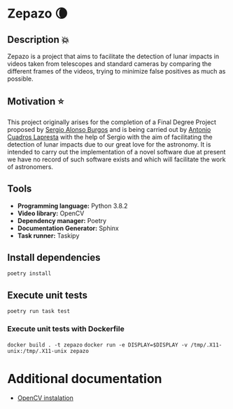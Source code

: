 # Zepazo :waning_crescent_moon:

## Description :collision:
Zepazo is a project that aims to facilitate the detection of lunar impacts in videos taken from telescopes and standard cameras by comparing the different frames of the videos, trying to minimize false positives as much as possible.

## Motivation :star:
This project originally arises for the completion of a Final Degree Project proposed by [Sergio Alonso Burgos](https://lsi.ugr.es/lsi/zerjioi) and is being carried out by [Antonio Cuadros Lapresta](https://github.com/antoniocuadros) with the help of Sergio with the aim of facilitating the detection of lunar impacts due to our great love for the astronomy. It is intended to carry out the implementation of a novel software due at present we have no record of such software exists and which will facilitate the work of astronomers.

## Tools
- **Programming language:** Python 3.8.2
- **Video library:** OpenCV
- **Dependency manager:** Poetry
- **Documentation Generator:** Sphinx
- **Task runner:** Taskipy 

## Install dependencies
`poetry install`

## Execute unit tests
`poetry run task test`

### Execute unit tests with Dockerfile
`docker build . -t zepazo`
`docker run -e DISPLAY=$DISPLAY -v /tmp/.X11-unix:/tmp/.X11-unix zepazo`
# Additional documentation
- [OpenCV instalation](https://github.com/antoniocuadros/zepazo/blob/main/docs/Tools/opencv.md)